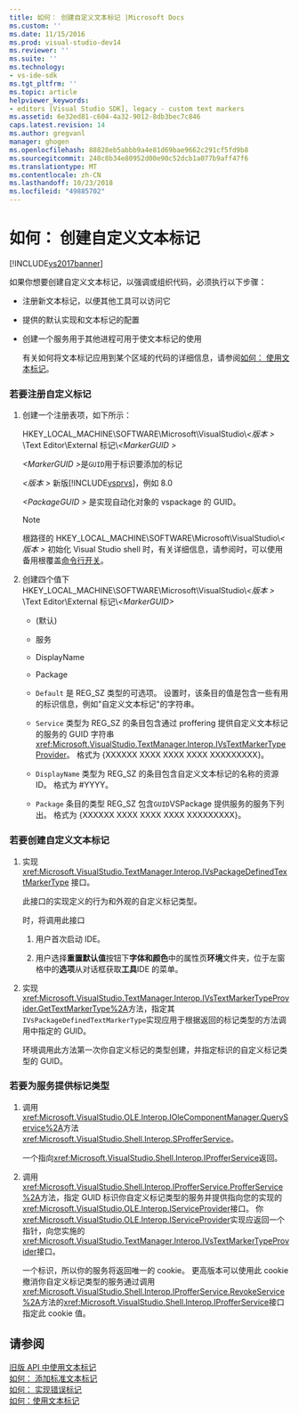 ```yaml
---
title: 如何： 创建自定义文本标记 |Microsoft Docs
ms.custom: ''
ms.date: 11/15/2016
ms.prod: visual-studio-dev14
ms.reviewer: ''
ms.suite: ''
ms.technology:
- vs-ide-sdk
ms.tgt_pltfrm: ''
ms.topic: article
helpviewer_keywords:
- editors [Visual Studio SDK], legacy - custom text markers
ms.assetid: 6e32ed81-c604-4a32-9012-8db3bec7c846
caps.latest.revision: 14
ms.author: gregvanl
manager: ghogen
ms.openlocfilehash: 88828eb5abbb9a4e81d69bae9662c291cf5fd9b8
ms.sourcegitcommit: 240c8b34e80952d00e90c52dcb1a077b9aff47f6
ms.translationtype: MT
ms.contentlocale: zh-CN
ms.lasthandoff: 10/23/2018
ms.locfileid: "49885702"
---
```

# <a name="how-to-create-custom-text-markers"></a>如何： 创建自定义文本标记
[!INCLUDE[vs2017banner](../includes/vs2017banner.md)]

如果你想要创建自定义文本标记，以强调或组织代码，必须执行以下步骤：  
  
- 注册新文本标记，以便其他工具可以访问它  
  
- 提供的默认实现和文本标记的配置  
  
- 创建一个服务用于其他进程可用于使文本标记的使用  
  
  有关如何将文本标记应用到某个区域的代码的详细信息，请参阅[如何： 使用文本标记](../extensibility/how-to-use-text-markers.md)。  
  
### <a name="to-register-a-custom-marker"></a>若要注册自定义标记  
  
1. 创建一个注册表项，如下所示：  
  
    HKEY_LOCAL_MACHINE\SOFTWARE\Microsoft\VisualStudio\\*\<版本 >* \Text Editor\External 标记\\*\<MarkerGUID >*  
  
    <em>\<MarkerGUID ></em>是`GUID`用于标识要添加的标记  
  
    *\<版本 >* 新版[!INCLUDE[vsprvs](../includes/vsprvs-md.md)]，例如 8.0  
  
    *\<PackageGUID >* 是实现自动化对象的 vspackage 的 GUID。  
  
   > [!NOTE]
   >  根路径的 HKEY_LOCAL_MACHINE\SOFTWARE\Microsoft\VisualStudio\\*\<版本 >* 初始化 Visual Studio shell 时，有关详细信息，请参阅时，可以使用备用根覆盖[命令行开关](../extensibility/command-line-switches-visual-studio-sdk.md)。  
  
2. 创建四个值下 HKEY_LOCAL_MACHINE\SOFTWARE\Microsoft\VisualStudio\\*\<版本 >* \Text Editor\External 标记\\*\<MarkerGUID>*  
  
   -   (默认)  
  
   -   服务  
  
   -   DisplayName  
  
   -   Package  
  
   -   `Default` 是 REG_SZ 类型的可选项。 设置时，该条目的值是包含一些有用的标识信息，例如"自定义文本标记"的字符串。  
  
   -   `Service` 类型为 REG_SZ 的条目包含通过 proffering 提供自定义文本标记的服务的 GUID 字符串<xref:Microsoft.VisualStudio.TextManager.Interop.IVsTextMarkerTypeProvider>。 格式为 {XXXXXX XXXX XXXX XXXX XXXXXXXXX}。  
  
   -   `DisplayName` 类型为 REG_SZ 的条目包含自定义文本标记的名称的资源 ID。 格式为 #YYYY。  
  
   -   `Package` 条目的类型 REG_SZ 包含`GUID`VSPackage 提供服务的服务下列出。 格式为 {XXXXXX XXXX XXXX XXXX XXXXXXXXX}。  
  
### <a name="to-create-a-custom-text-marker"></a>若要创建自定义文本标记  
  
1.  实现 <xref:Microsoft.VisualStudio.TextManager.Interop.IVsPackageDefinedTextMarkerType> 接口。  
  
     此接口的实现定义的行为和外观的自定义标记类型。  
  
     时，将调用此接口  
  
    1.  用户首次启动 IDE。  
  
    2.  用户选择**重置默认值**按钮下**字体和颜色**中的属性页**环境**文件夹，位于左窗格中的**选项**从对话框获取**工具**IDE 的菜单。  
  
2.  实现<xref:Microsoft.VisualStudio.TextManager.Interop.IVsTextMarkerTypeProvider.GetTextMarkerType%2A>方法，指定其`IVsPackageDefinedTextMarkerType`实现应用于根据返回的标记类型的方法调用中指定的 GUID。  
  
     环境调用此方法第一次你自定义标记的类型创建，并指定标识的自定义标记类型的 GUID。  
  
### <a name="to-proffer-your-marker-type-as-a-service"></a>若要为服务提供标记类型  
  
1.  调用<xref:Microsoft.VisualStudio.OLE.Interop.IOleComponentManager.QueryService%2A>方法<xref:Microsoft.VisualStudio.Shell.Interop.SProfferService>。  
  
     一个指向<xref:Microsoft.VisualStudio.Shell.Interop.IProfferService>返回。  
  
2.  调用<xref:Microsoft.VisualStudio.Shell.Interop.IProfferService.ProfferService%2A>方法，指定 GUID 标识你自定义标记类型的服务并提供指向您的实现的<xref:Microsoft.VisualStudio.OLE.Interop.IServiceProvider>接口。 你<xref:Microsoft.VisualStudio.OLE.Interop.IServiceProvider>实现应返回一个指针，向您实施的<xref:Microsoft.VisualStudio.TextManager.Interop.IVsTextMarkerTypeProvider>接口。  
  
     一个标识，所以你的服务将返回唯一的 cookie。 更高版本可以使用此 cookie 撤消你自定义标记类型的服务通过调用<xref:Microsoft.VisualStudio.Shell.Interop.IProfferService.RevokeService%2A>方法的<xref:Microsoft.VisualStudio.Shell.Interop.IProfferService>接口指定此 cookie 值。  
  
## <a name="see-also"></a>请参阅  
 [旧版 API 中使用文本标记](../extensibility/using-text-markers-with-the-legacy-api.md)   
 [如何： 添加标准文本标记](../extensibility/how-to-add-standard-text-markers.md)   
 [如何： 实现错误标记](../extensibility/how-to-implement-error-markers.md)   
 [如何：使用文本标记](../extensibility/how-to-use-text-markers.md)

